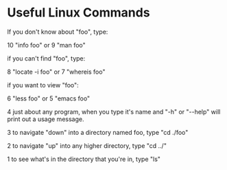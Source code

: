 # Useful Linux Commands
If you don't know about "foo", type:

10 "info foo"
or
9 "man foo"

if you can't find "foo", type:

8 "locate -i foo"
or
7 "whereis foo"

if you want to view "foo":

6 "less foo"
or
5 "emacs foo"

4 just about any program, when you type it's name and "-h" or "--help" will print out a usage message.

3 to navigate "down" into a directory named foo, type "cd ./foo"

2 to navigate "up" into any higher directory, type "cd ../"

1 to see what's in the directory that you're in, type "ls"

